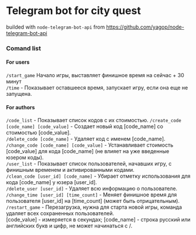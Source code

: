 # Telegram bot for city quest   

builded with `node-telegram-bot-api` from https://github.com/yagop/node-telegram-bot-api
### Comand list

#### For users
`/start_game` Начало игры, выставляет финишное время на сейчас + 30 минут <br>
`/time` - Показывает оставшееся время, запускает игру, если она еще не запущена. <br>

#### For authors
`/code_list` - Показывает список кодов с их стоимостью.
`/create_code [code_name] [code_value]` - Создает новый код [code_name] со стоимостью  [code_value]. <br>
`/delete_code [code_name]` - Удаляет код с именем [code_name]. <br>
`/change_code [code_name] [code_value]` - Устанавливает стоимость [code_value] для кода [code_name] (не влияет на уже введенные юзером коды). <br>
`/user_list` - Показывает список пользователей, начавших игру, с финишным временем и активированными кодами.  <br>
`/clean_code [user_id] [code_name]` - Убирает отметку использования для кода [code_name] у юзера [user_id]. <br>
`/delete_user [user_id]` - Удаляет всю информацию о пользователе. <br>
`/change_time [user_id] [time_count]` - Меняет финишное время для пользователя [user_id] на [time_count] (может быть отрицательным). <br>
`/restart_game` - Перезагрузка, нужна для старта новой игры, команда удаляет всех сохраненных пользователей. <br>
[code_value] - измеряется в секундах; [code_name] - строка русский или английских букв и цифр, не может начинаться с /. <br>
 